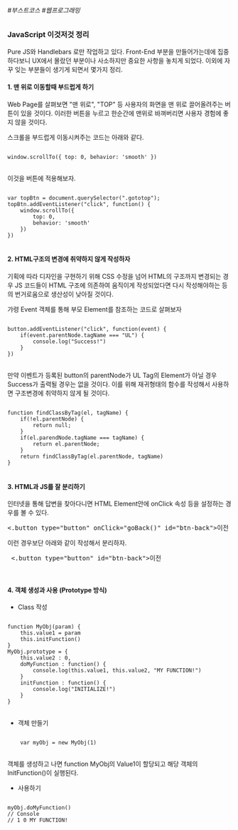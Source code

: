 ###### #부스트코스 #웹프로그래밍


### JavaScript 이것저것 정리


Pure JS와 Handlebars 로만 작업하고 있다. Front-End 부분을 만들어가는데에 집중하다보니 UX에서 몰랐던 부분이나 사소하지만 중요한 사항을 놓치게 되었다. 이외에 자꾸 잊는 부분들이 생기게 되면서 몇가지 정리.

#### 1. 맨 위로 이동할때 부드럽게 하기
  
Web Page를 살펴보면 "맨 위로", "TOP" 등 사용자의 화면을 맨 위로 끌어올려주는 버튼이 있을 것이다. 이러한 버튼을 누르고 한순간에 맨위로 바껴버리면 사용자 경험에 좋지 않을 것이다.


스크롤을 부드럽게 이동시켜주는 코드는 아래와 같다.

<pre>
<code>
window.scrollTo({ top: 0, behavior: 'smooth' })
</code>
</pre>

이것을 버튼에 적용해보자.

<pre>
<code>
var topBtn = document.querySelector(".gototop");
topBtn.addEventListener("click", function() {
    window.scrollTo({
        top: 0,
        behavior: 'smooth'
    })
})
</code>
</pre>


#### 2. HTML구조의 변경에 취약하지 않게 작성하자

기획에 따라 디자인을 구현하기 위해 CSS 수정을 넘어 HTML의 구조까지 변경되는 경우 JS 코드들이 HTML 구조에 의존하여 움직이게 작성되었다면 다시 작성해야하는 등의 번거로움으로 생산성이 낮아질 것이다.


갸령 Event 객체를 통해 부모 Element를 참조하는 코드로 살펴보자

<pre>
<code>
button.addEventListener("click", function(event) {
    if(event.parentNode.tagName === "UL") {
        console.log("Success!")
    }
})
</code>
</pre>

만약 이벤트가 등록된 button의 parentNode가 UL Tag의 Element가 아닐 경우 Success가 출력될 경우는 없을 것이다. 이를 위해 재귀형태의 함수를 작성해서 사용하면 구조변경에 취약하지 않게 될 것이다.

<pre>
<code>
function findClassByTag(el, tagName) {
    if(!el.parentNode) {
        return null;
    }
    if(el.parendNode.tagName === tagName) {
        return el.parentNode;
    }
    return findClassByTag(el.parentNode, tagName)
}
</code>
</pre>


#### 3. HTML과 JS를 잘 분리하기

인터넷을 통해 답변을 찾아다니면 HTML Element안에 onClick 속성 등을 설정하는 경우를 볼 수 있다.

<pre>
<.button type="button" onClick="goBack()" id="btn-back">이전</button>
</pre>

이런 경우보단 아래와 같이 작성해서 분리하자.

<pre>
 <.button type="button" id="btn-back">이전</button>
<script>
 document.querySelector("#btn-back").addEventListener("click", function() {
     history.back();
 });
</script>
</pre>


#### 4. 객체 생성과 사용 (Prototype 방식)

- Class 작성
<pre>
<code>
function MyObj(param) {
    this.value1 = param
    this.initFunction()
}
MyObj.prototype = {
    this.value2 : 0,
    doMyFunction : function() {
        console.log(this.value1, this.value2, "MY FUNCTION!")
    }
    initFunction : function() {
        console.log("INITIALIZE!")
    }
}
</code>
</pre>


- 객체 만들기
<pre>
<code>
    var myObj = new MyObj(1)
</code>
</pre>
객체를 생성하고 나면 function MyObj의 Value1이 할당되고 해당 객체의 InitFunction()이 실행된다.


- 사용하기
<pre>
<code>
myObj.doMyFunction()
// Console
// 1 0 MY FUNCTION!
</code>
</pre>
